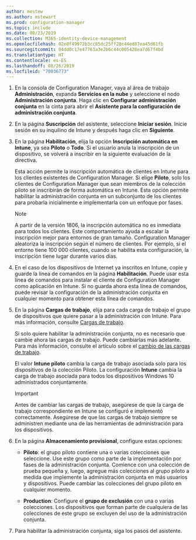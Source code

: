 ```yaml
---
author: mestew
ms.author: mstewart
ms.prod: configuration-manager
ms.topic: include
ms.date: 08/23/2019
ms.collection: M365-identity-device-management
ms.openlocfilehash: 02e8f49972b3cc85dc25ff28c44ed87ea45d61fb
ms.sourcegitcommit: 04dd0c17e47763a3e2b6c44c005428ea7d67f4bd
ms.translationtype: HT
ms.contentlocale: es-ES
ms.lasthandoff: 08/26/2019
ms.locfileid: "70036773"
---
```

<!--Don't apply H2/H3 in this include file since they are context driven by article-->
1. En la consola de Configuration Manager, vaya al área de trabajo **Administración**, expanda **Servicios en la nube** y seleccione el nodo **Administración conjunta**. Haga clic en **Configurar administración conjunta** en la cinta para abrir el **Asistente para la configuración de administración conjunta**.

2. En la página **Suscripción** del asistente, seleccione **Iniciar sesión**. Inicie sesión en su inquilino de Intune y después haga clic en **Siguiente**.  

3. En la página **Habilitación**, elija la opción **Inscripción automática en Intune**, ya sea **Piloto** o **Todo**. Si el usuario anula la inscripción de un dispositivo, se volverá a inscribir en la siguiente evaluación de la directiva. <!--3330596--> 

    Esta acción permite la inscripción automática de clientes en Intune para los clientes existentes de Configuration Manager. Si elige **Piloto**, solo los clientes de Configuration Manager que sean miembros de la colección piloto se inscribirán de forma automática en Intune. Esta opción permite habilitar la administración conjunta en un subconjunto de los clientes para probarla inicialmente e implementarla con un enfoque por fases. 

    > [!Note]  
    > A partir de la versión 1806, la inscripción automática no es inmediata para todos los clientes. Este comportamiento ayuda a escalar la inscripción mejor para entornos de gran tamaño. Configuration Manager aleatoriza la inscripción según el número de clientes. Por ejemplo, si el entorno tiene 100 000 clientes, cuando se habilita esta configuración, la inscripción tiene lugar durante varios días.<!--1358003-->  

4. En el caso de los dispositivos de Internet ya inscritos en Intune, copie y guarde la línea de comandos en la página **Habilitación**. Puede usar esta línea de comandos para instalar el cliente de Configuration Manager como aplicación en Intune. Si no guarda ahora esta línea de comandos, puede revisar la configuración de la administración conjunta en cualquier momento para obtener esta línea de comandos.

5. En la página **Cargas de trabajo**, elija para cada carga de trabajo el grupo de dispositivos que quiere pasar a la administración con Intune. Para más información, consulte [Cargas de trabajo](/sccm/comanage/workloads).  

    Si solo quiere habilitar la administración conjunta, no es necesario que cambie ahora las cargas de trabajo. Puede cambiarlas más adelante. Para más información, consulte el artículo sobre el [cambio de las cargas de trabajo](/sccm/comanage/how-to-switch-workloads).  

    El valor **Intune piloto** cambia la carga de trabajo asociada solo para los dispositivos de la colección Piloto. La configuración **Intune** cambia la carga de trabajo asociada para todos los dispositivos Windows 10 administrados conjuntamente.  

    > [!Important]
    > Antes de cambiar las cargas de trabajo, asegúrese de que la carga de trabajo correspondiente en Intune se configuró e implementó correctamente. Asegúrese de que las cargas de trabajo siempre se administren mediante una de las herramientas de administración para los dispositivos.  

6. En la página **Almacenamiento provisional**, configure estas opciones:  

    - **Piloto**: el grupo piloto contiene una o varias colecciones que seleccione. Use este grupo como parte de la implementación por fases de la administración conjunta. Comience con una colección de prueba pequeña y, luego, agregue más colecciones al grupo piloto a medida que implemente la administración conjunta en más usuarios y dispositivos. Puede cambiar las colecciones del grupo piloto en cualquier momento.  

    - **Production**: Configure el **grupo de exclusión** con una o varias colecciones. Los dispositivos que forman parte de cualquiera de las colecciones de este grupo se excluyen del uso de la administración conjunta.  

7. Para habilitar la administración conjunta, siga los pasos del asistente.  
